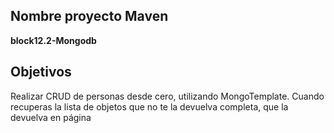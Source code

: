 ## Nombre proyecto Maven

**block12.2-Mongodb**

## Objetivos
Realizar CRUD de personas desde cero, utilizando MongoTemplate. Cuando recuperas la lista de objetos que no te la devuelva completa, que la devuelva en página
